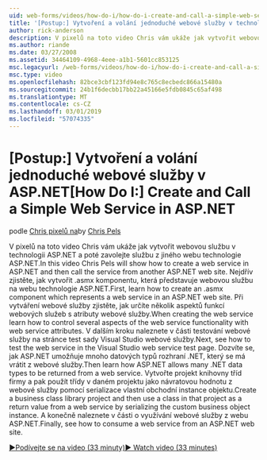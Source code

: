 ```yaml
---
uid: web-forms/videos/how-do-i/how-do-i-create-and-call-a-simple-web-service-in-aspnet
title: '[Postup:] Vytvoření a volání jednoduché webové služby v technologii ASP.NET | Dokumentace Microsoftu'
author: rick-anderson
description: V pixelů na toto video Chris vám ukáže jak vytvořit webovou službu v technologii ASP.NET a poté zavolejte službu z jiného webu technologie ASP.NET. Nejdřív zjistěte, jak vytvořit...
ms.author: riande
ms.date: 03/27/2008
ms.assetid: 34464109-4968-4eee-a1b1-5601cc853125
msc.legacyurl: /web-forms/videos/how-do-i/how-do-i-create-and-call-a-simple-web-service-in-aspnet
msc.type: video
ms.openlocfilehash: 82bce3cbf123fd94e8c765c8ecbedc866a15480a
ms.sourcegitcommit: 24b1f6decbb17bb22a45166e5fdb0845c65af498
ms.translationtype: MT
ms.contentlocale: cs-CZ
ms.lasthandoff: 03/01/2019
ms.locfileid: "57074335"
---
```

<a name="how-do-i-create-and-call-a-simple-web-service-in-aspnet"></a><span data-ttu-id="0f758-104">[Postup:] Vytvoření a volání jednoduché webové služby v ASP.NET</span><span class="sxs-lookup"><span data-stu-id="0f758-104">[How Do I:] Create and Call a Simple Web Service in ASP.NET</span></span>
====================
<span data-ttu-id="0f758-105">podle [Chris pixelů na](https://twitter.com/chrispels)</span><span class="sxs-lookup"><span data-stu-id="0f758-105">by [Chris Pels](https://twitter.com/chrispels)</span></span>

<span data-ttu-id="0f758-106">V pixelů na toto video Chris vám ukáže jak vytvořit webovou službu v technologii ASP.NET a poté zavolejte službu z jiného webu technologie ASP.NET.</span><span class="sxs-lookup"><span data-stu-id="0f758-106">In this video Chris Pels will show how to create a web service in ASP.NET and then call the service from another ASP.NET web site.</span></span> <span data-ttu-id="0f758-107">Nejdřív zjistěte, jak vytvořit .asmx komponentu, která představuje webovou službu na webu technologie ASP.NET.</span><span class="sxs-lookup"><span data-stu-id="0f758-107">First, learn how to create an .asmx component which represents a web service in an ASP.NET web site.</span></span> <span data-ttu-id="0f758-108">Při vytváření webové služby zjistěte, jak určíte několik aspektů funkcí webových služeb s atributy webové služby.</span><span class="sxs-lookup"><span data-stu-id="0f758-108">When creating the web service learn how to control several aspects of the web service functionality with web service attributes.</span></span> <span data-ttu-id="0f758-109">V dalším kroku naleznete v části testování webové služby na stránce test sady Visual Studio webové služby.</span><span class="sxs-lookup"><span data-stu-id="0f758-109">Next, see how to test the web service in the Visual Studio web service test page.</span></span> <span data-ttu-id="0f758-110">Dozvíte se, jak ASP.NET umožňuje mnoho datových typů rozhraní .NET, který se má vrátit z webové služby.</span><span class="sxs-lookup"><span data-stu-id="0f758-110">Then learn how ASP.NET allows many .NET data types to be returned from a web service.</span></span> <span data-ttu-id="0f758-111">Vytvořte projekt knihovny tříd firmy a pak použít třídy v daném projektu jako návratovou hodnotu z webové služby pomocí serializace vlastní obchodní instance objektu.</span><span class="sxs-lookup"><span data-stu-id="0f758-111">Create a business class library project and then use a class in that project as a return value from a web service by serializing the custom business object instance.</span></span> <span data-ttu-id="0f758-112">A konečně naleznete v části o využívání webové služby z webu ASP.NET.</span><span class="sxs-lookup"><span data-stu-id="0f758-112">Finally, see how to consume a web service from an ASP.NET web site.</span></span>

[<span data-ttu-id="0f758-113">&#9654;Podívejte se na video (33 minuty)</span><span class="sxs-lookup"><span data-stu-id="0f758-113">&#9654; Watch video (33 minutes)</span></span>](https://channel9.msdn.com/Blogs/ASP-NET-Site-Videos/how-do-i-create-and-call-a-simple-web-service-in-aspnet)
